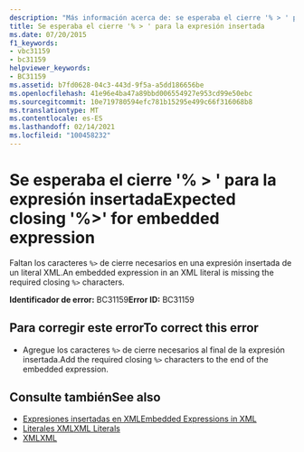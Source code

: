 ```yaml
---
description: "Más información acerca de: se esperaba el cierre '% > ' para la expresión insertada"
title: Se esperaba el cierre '% > ' para la expresión insertada
ms.date: 07/20/2015
f1_keywords:
- vbc31159
- bc31159
helpviewer_keywords:
- BC31159
ms.assetid: b7fd0628-04c3-443d-9f5a-a5dd186656be
ms.openlocfilehash: 41e96e4ba47a89bbd006554927e953cd99e50ebc
ms.sourcegitcommit: 10e719780594efc781b15295e499c66f316068b8
ms.translationtype: MT
ms.contentlocale: es-ES
ms.lasthandoff: 02/14/2021
ms.locfileid: "100458232"
---
```

# <a name="expected-closing--for-embedded-expression"></a><span data-ttu-id="30ff5-103">Se esperaba el cierre '% > ' para la expresión insertada</span><span class="sxs-lookup"><span data-stu-id="30ff5-103">Expected closing '%>' for embedded expression</span></span>

<span data-ttu-id="30ff5-104">Faltan los caracteres `%>` de cierre necesarios en una expresión insertada de un literal XML.</span><span class="sxs-lookup"><span data-stu-id="30ff5-104">An embedded expression in an XML literal is missing the required closing `%>` characters.</span></span>  
  
 <span data-ttu-id="30ff5-105">**Identificador de error:** BC31159</span><span class="sxs-lookup"><span data-stu-id="30ff5-105">**Error ID:** BC31159</span></span>  
  
## <a name="to-correct-this-error"></a><span data-ttu-id="30ff5-106">Para corregir este error</span><span class="sxs-lookup"><span data-stu-id="30ff5-106">To correct this error</span></span>  
  
- <span data-ttu-id="30ff5-107">Agregue los caracteres `%>` de cierre necesarios al final de la expresión insertada.</span><span class="sxs-lookup"><span data-stu-id="30ff5-107">Add the required closing `%>` characters to the end of the embedded expression.</span></span>  
  
## <a name="see-also"></a><span data-ttu-id="30ff5-108">Consulte también</span><span class="sxs-lookup"><span data-stu-id="30ff5-108">See also</span></span>

- [<span data-ttu-id="30ff5-109">Expresiones insertadas en XML</span><span class="sxs-lookup"><span data-stu-id="30ff5-109">Embedded Expressions in XML</span></span>](../programming-guide/language-features/xml/embedded-expressions-in-xml.md)
- [<span data-ttu-id="30ff5-110">Literales XML</span><span class="sxs-lookup"><span data-stu-id="30ff5-110">XML Literals</span></span>](../language-reference/xml-literals/index.md)
- [<span data-ttu-id="30ff5-111">XML</span><span class="sxs-lookup"><span data-stu-id="30ff5-111">XML</span></span>](../programming-guide/language-features/xml/index.md)
